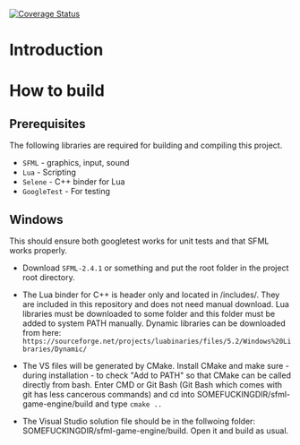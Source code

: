 ﻿[![Coverage Status](https://coveralls.io/repos/github/tomvidm/sfml-game-engine/badge.svg?branch=master)](https://coveralls.io/github/tomvidm/sfml-game-engine?branch=master)
# Introduction

# How to build
## Prerequisites
The following libraries are required for building and compiling this project.
* `SFML` - graphics, input, sound
* `Lua` - Scripting
* `Selene` - C++ binder for Lua
* `GoogleTest` - For testing

## Windows
This should ensure both googletest works for unit tests and that SFML works properly.

* Download `SFML-2.4.1` or something and put the root folder in the project root directory. 

* The Lua binder for C++ is header only and located in /includes/. They are included in this repository and does not need manual download.
Lua libraries must be downloaded to some folder and this folder must be added to system PATH manually. Dynamic libraries can
be downloaded from here:
`https://sourceforge.net/projects/luabinaries/files/5.2/Windows%20Libraries/Dynamic/`

* The VS files will be generated by CMake. Install CMake and make sure - during installation - to check "Add to PATH" so that CMake can be called directly from bash. Enter CMD or Git Bash (Git Bash which comes with git has less cancerous commands) and cd into SOMEFUCKINGDIR/sfml-game-engine/build and type
    `cmake ..`

* The Visual Studio solution file should be in the follwoing folder: SOMEFUCKINGDIR/sfml-game-engine/build. Open it and build as usual.